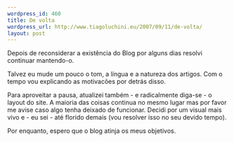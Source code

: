 ```yaml
--- 
wordpress_id: 460
title: De volta
wordpress_url: http://www.tiagoluchini.eu/2007/09/11/de-volta/
layout: post
---
```

Depois de reconsiderar a existência do Blog por alguns dias resolvi continuar mantendo-o.

Talvez eu mude um pouco o tom, a língua e a natureza dos artigos. Com o tempo vou explicando as motivacões por detrás disso.

Para aproveitar a pausa, atualizei também - e radicalmente diga-se - o layout do site. A maioria das coisas continua no mesmo lugar mas por favor me avise caso algo tenha deixado de funcionar. Decidi por um visual mais vivo e - eu sei - até florido demais (vou resolver isso no seu devido tempo).

Por enquanto, espero que o blog atinja os meus objetivos.

